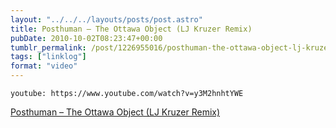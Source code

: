 ```yaml
---
layout: "../../../layouts/posts/post.astro"
title: Posthuman – The Ottawa Object (LJ Kruzer Remix)
pubDate: 2010-10-02T08:23:47+00:00
tumblr_permalink: /post/1226955016/posthuman-the-ottawa-object-lj-kruzer-remix
tags: ["linklog"]
format: "video"
---
```


`youtube: https://www.youtube.com/watch?v=y3M2hnhtYWE`

[Posthuman &#8211; The Ottawa Object (LJ Kruzer Remix)][1]

[1]: https://www.youtube.com/watch?v=y3M2hnhtYWE
